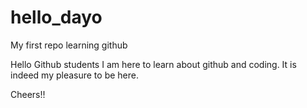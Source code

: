 # hello_dayo
My first repo learning github

Hello Github students
I am here to learn about github and coding. It is indeed my pleasure to be here.

Cheers!!
